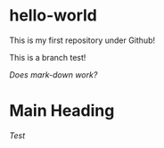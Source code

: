 # hello-world
This is my first repository under Github!

This is a branch test!

*Does mark-down work?*

# Main Heading
_Test_
